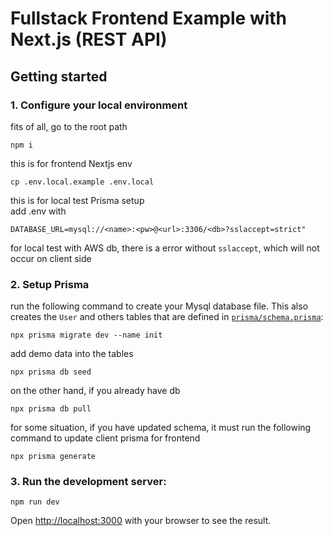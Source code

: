 # Fullstack Frontend Example with Next.js (REST API)

## Getting started

### 1. Configure your local environment

fits of all, go to the root path
```
npm i
```

this is for frontend Nextjs env
```
cp .env.local.example .env.local
```

this is for local test Prisma setup
<br />
add .env with
```
DATABASE_URL=mysql://<name>:<pw>@<url>:3306/<db>?sslaccept=strict"
```
for local test with AWS db, there is a error without `sslaccept`, which will not occur on client side

### 2. Setup Prisma

run the following command to create your Mysql database file. This also creates the `User` and others tables that are defined in [`prisma/schema.prisma`](./prisma/schema.prisma):
```
npx prisma migrate dev --name init
```

add demo data into the tables
```
npx prisma db seed
```

on the other hand, if you already have db
```
npx prisma db pull
```

for some situation, if you have updated schema, it must run the following command to update client prisma for frontend
```
npx prisma generate
```

### 3. Run the development server:

```
npm run dev
```

Open [http://localhost:3000](http://localhost:3000) with your browser to see the result.
